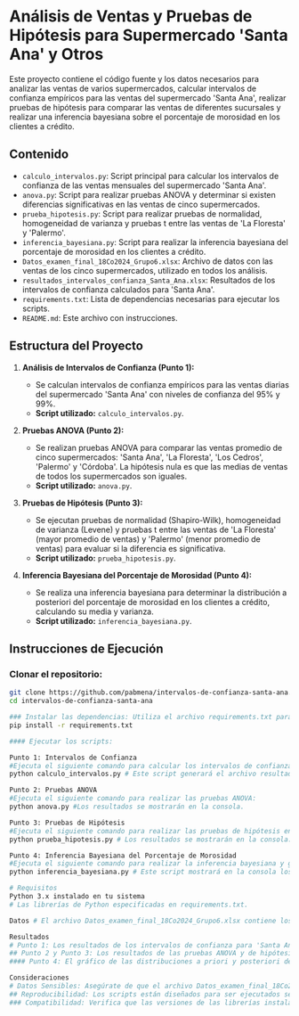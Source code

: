 # Análisis de Ventas y Pruebas de Hipótesis para Supermercado 'Santa Ana' y Otros

Este proyecto contiene el código fuente y los datos necesarios para analizar las ventas de varios supermercados, calcular intervalos de confianza empíricos para las ventas del supermercado 'Santa Ana', realizar pruebas de hipótesis para comparar las ventas de diferentes sucursales y realizar una inferencia bayesiana sobre el porcentaje de morosidad en los clientes a crédito.

## Contenido

- `calculo_intervalos.py`: Script principal para calcular los intervalos de confianza de las ventas mensuales del supermercado 'Santa Ana'.
- `anova.py`: Script para realizar pruebas ANOVA y determinar si existen diferencias significativas en las ventas de cinco supermercados.
- `prueba_hipotesis.py`: Script para realizar pruebas de normalidad, homogeneidad de varianza y pruebas t entre las ventas de 'La Floresta' y 'Palermo'.
- `inferencia_bayesiana.py`: Script para realizar la inferencia bayesiana del porcentaje de morosidad en los clientes a crédito.
- `Datos_examen_final_18Co2024_Grupo6.xlsx`: Archivo de datos con las ventas de los cinco supermercados, utilizado en todos los análisis.
- `resultados_intervalos_confianza_Santa_Ana.xlsx`: Resultados de los intervalos de confianza calculados para 'Santa Ana'.
- `requirements.txt`: Lista de dependencias necesarias para ejecutar los scripts.
- `README.md`: Este archivo con instrucciones.

## Estructura del Proyecto

1. **Análisis de Intervalos de Confianza (Punto 1):**

   - Se calculan intervalos de confianza empíricos para las ventas diarias del supermercado 'Santa Ana' con niveles de confianza del 95% y 99%.
   - **Script utilizado:** `calculo_intervalos.py`.

2. **Pruebas ANOVA (Punto 2):**

   - Se realizan pruebas ANOVA para comparar las ventas promedio de cinco supermercados: 'Santa Ana', 'La Floresta', 'Los Cedros', 'Palermo' y 'Córdoba'. La hipótesis nula es que las medias de ventas de todos los supermercados son iguales.
   - **Script utilizado:** `anova.py`.

3. **Pruebas de Hipótesis (Punto 3):**

   - Se ejecutan pruebas de normalidad (Shapiro-Wilk), homogeneidad de varianza (Levene) y pruebas t entre las ventas de 'La Floresta' (mayor promedio de ventas) y 'Palermo' (menor promedio de ventas) para evaluar si la diferencia es significativa.
   - **Script utilizado:** `prueba_hipotesis.py`.

4. **Inferencia Bayesiana del Porcentaje de Morosidad (Punto 4):**

   - Se realiza una inferencia bayesiana para determinar la distribución a posteriori del porcentaje de morosidad en los clientes a crédito, calculando su media y varianza.
   - **Script utilizado:** `inferencia_bayesiana.py`.

## Instrucciones de Ejecución

### Clonar el repositorio:

```bash
git clone https://github.com/pabmena/intervalos-de-confianza-santa-ana.git
cd intervalos-de-confianza-santa-ana

### Instalar las dependencias: Utiliza el archivo requirements.txt para instalar las dependencias necesarias
pip install -r requirements.txt

#### Ejecutar los scripts:

Punto 1: Intervalos de Confianza 
#Ejecuta el siguiente comando para calcular los intervalos de confianza de las ventas mensuales del supermercado 'Santa Ana':
python calculo_intervalos.py # Este script generará el archivo resultados_intervalos_confianza_Santa_Ana.xlsx con los resultados.

Punto 2: Pruebas ANOVA 
#Ejecuta el siguiente comando para realizar las pruebas ANOVA:
python anova.py #Los resultados se mostrarán en la consola.

Punto 3: Pruebas de Hipótesis
#Ejecuta el siguiente comando para realizar las pruebas de hipótesis entre 'La Floresta' y 'Palermo':
python prueba_hipotesis.py # Los resultados se mostrarán en la consola.

Punto 4: Inferencia Bayesiana del Porcentaje de Morosidad
#Ejecuta el siguiente comando para realizar la inferencia bayesiana y generar el gráfico de las distribuciones a priori y posteriori:
python inferencia_bayesiana.py # Este script mostrará en la consola los parámetros de la distribución posteriori y generará el archivo distribucion_morosidad.png con el gráfico.

# Requisitos
Python 3.x instalado en tu sistema 
# Las librerías de Python especificadas en requirements.txt.

Datos # El archivo Datos_examen_final_18Co2024_Grupo6.xlsx contiene los datos de ventas diarias de cinco supermercados: 'Santa Ana', 'La Floresta', 'Los Cedros', 'Palermo' y 'Córdoba'. Estos datos se usan en todos los análisis descritos.

Resultados
# Punto 1: Los resultados de los intervalos de confianza para 'Santa Ana' se almacenan en el archivo resultados_intervalos_confianza_Santa_Ana.xlsx.
## Punto 2 y Punto 3: Los resultados de las pruebas ANOVA y de hipótesis se imprimen directamente en la consola.
#### Punto 4: El gráfico de las distribuciones a priori y posteriori del porcentaje de morosidad se guarda en distribucion_morosidad.png.

Consideraciones
# Datos Sensibles: Asegúrate de que el archivo Datos_examen_final_18Co2024_Grupo6.xlsx no contenga información sensible antes de compartir el proyecto.
## Reproducibilidad: Los scripts están diseñados para ser ejecutados secuencialmente y reproducir los resultados presentados en el informe.
### Compatibilidad: Verifica que las versiones de las librerías instaladas sean compatibles con las especificadas en requirements.txt.